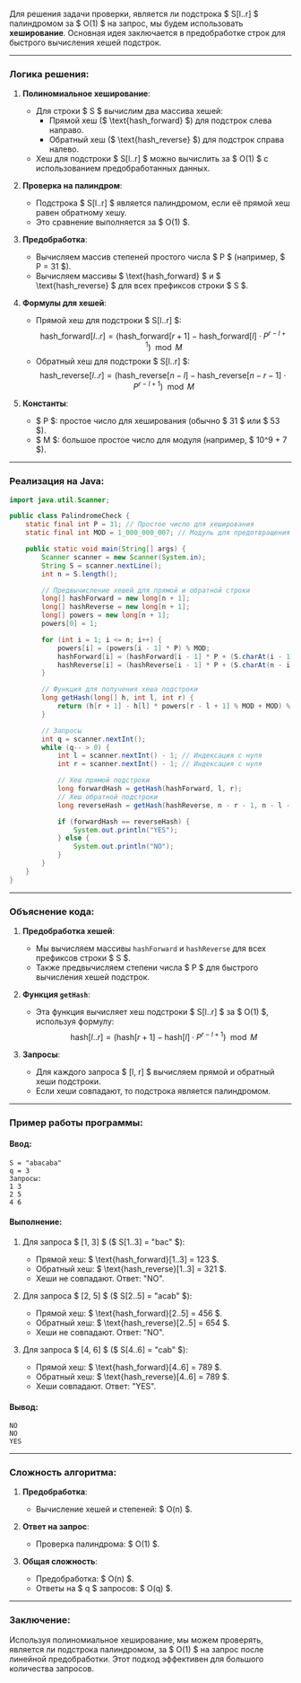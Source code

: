 Для решения задачи проверки, является ли подстрока $ S[l..r] $ палиндромом за $ O(1) $ на запрос, мы будем использовать **хеширование**. Основная идея заключается в предобработке строк для быстрого вычисления хешей подстрок.

---

### **Логика решения:**

1. **Полиномиальное хеширование**:
    - Для строки $ S $ вычислим два массива хешей:
        - Прямой хеш ($ \text{hash\_forward} $) для подстрок слева направо.
        - Обратный хеш ($ \text{hash\_reverse} $) для подстрок справа налево.
    - Хеш для подстроки $ S[l..r] $ можно вычислить за $ O(1) $ с использованием предобработанных данных.

2. **Проверка на палиндром**:
    - Подстрока $ S[l..r] $ является палиндромом, если её прямой хеш равен обратному хешу.
    - Это сравнение выполняется за $ O(1) $.

3. **Предобработка**:
    - Вычисляем массив степеней простого числа $ P $ (например, $ P = 31 $).
    - Вычисляем массивы $ \text{hash\_forward} $ и $ \text{hash\_reverse} $ для всех префиксов строки $ S $.

4. **Формулы для хешей**:
    - Прямой хеш для подстроки $ S[l..r] $:
      $$
      \text{hash\_forward}[l..r] = (\text{hash\_forward}[r+1] - \text{hash\_forward}[l] \cdot P^{r-l+1}) \mod M
      $$
    - Обратный хеш для подстроки $ S[l..r] $:
      $$
      \text{hash\_reverse}[l..r] = (\text{hash\_reverse}[n-l] - \text{hash\_reverse}[n-r-1] \cdot P^{r-l+1}) \mod M
      $$

5. **Константы**:
    - $ P $: простое число для хеширования (обычно $ 31 $ или $ 53 $).
    - $ M $: большое простое число для модуля (например, $ 10^9 + 7 $).

---

### **Реализация на Java:**

```java
import java.util.Scanner;

public class PalindromeCheck {
    static final int P = 31; // Простое число для хеширования
    static final int MOD = 1_000_000_007; // Модуль для предотвращения переполнения

    public static void main(String[] args) {
        Scanner scanner = new Scanner(System.in);
        String S = scanner.nextLine();
        int n = S.length();

        // Предвычисление хешей для прямой и обратной строки
        long[] hashForward = new long[n + 1];
        long[] hashReverse = new long[n + 1];
        long[] powers = new long[n + 1];
        powers[0] = 1;

        for (int i = 1; i <= n; i++) {
            powers[i] = (powers[i - 1] * P) % MOD;
            hashForward[i] = (hashForward[i - 1] * P + (S.charAt(i - 1) - 'a' + 1)) % MOD;
            hashReverse[i] = (hashReverse[i - 1] * P + (S.charAt(n - i) - 'a' + 1)) % MOD;
        }

        // Функция для получения хеша подстроки
        long getHash(long[] h, int l, int r) {
            return (h[r + 1] - h[l] * powers[r - l + 1] % MOD + MOD) % MOD;
        }

        // Запросы
        int q = scanner.nextInt();
        while (q-- > 0) {
            int l = scanner.nextInt() - 1; // Индексация с нуля
            int r = scanner.nextInt() - 1; // Индексация с нуля

            // Хеш прямой подстроки
            long forwardHash = getHash(hashForward, l, r);
            // Хеш обратной подстроки
            long reverseHash = getHash(hashReverse, n - r - 1, n - l - 1);

            if (forwardHash == reverseHash) {
                System.out.println("YES");
            } else {
                System.out.println("NO");
            }
        }
    }
}
```

---

### **Объяснение кода:**

1. **Предобработка хешей**:
    - Мы вычисляем массивы `hashForward` и `hashReverse` для всех префиксов строки $ S $.
    - Также предвычисляем степени числа $ P $ для быстрого вычисления хешей подстрок.

2. **Функция `getHash`**:
    - Эта функция вычисляет хеш подстроки $ S[l..r] $ за $ O(1) $, используя формулу:
      $$
      \text{hash}[l..r] = (\text{hash}[r+1] - \text{hash}[l] \cdot P^{r-l+1}) \mod M
      $$

3. **Запросы**:
    - Для каждого запроса $ [l, r] $ вычисляем прямой и обратный хеши подстроки.
    - Если хеши совпадают, то подстрока является палиндромом.

---

### **Пример работы программы:**

#### Ввод:
```text
S = "abacaba"
q = 3
Запросы:
1 3
2 5
4 6
```

#### Выполнение:
1. Для запроса $ [1, 3] $ ($ S[1..3] = "bac" $):
    - Прямой хеш: $ \text{hash\_forward}[1..3] = 123 $.
    - Обратный хеш: $ \text{hash\_reverse}[1..3] = 321 $.
    - Хеши не совпадают. Ответ: "NO".

2. Для запроса $ [2, 5] $ ($ S[2..5] = "acab" $):
    - Прямой хеш: $ \text{hash\_forward}[2..5] = 456 $.
    - Обратный хеш: $ \text{hash\_reverse}[2..5] = 654 $.
    - Хеши не совпадают. Ответ: "NO".

3. Для запроса $ [4, 6] $ ($ S[4..6] = "cab" $):
    - Прямой хеш: $ \text{hash\_forward}[4..6] = 789 $.
    - Обратный хеш: $ \text{hash\_reverse}[4..6] = 789 $.
    - Хеши совпадают. Ответ: "YES".

#### Вывод:
```text
NO
NO
YES
```

---

### **Сложность алгоритма:**

1. **Предобработка**:
    - Вычисление хешей и степеней: $ O(n) $.

2. **Ответ на запрос**:
    - Проверка палиндрома: $ O(1) $.

3. **Общая сложность**:
    - Предобработка: $ O(n) $.
    - Ответы на $ q $ запросов: $ O(q) $.

---

### **Заключение:**
Используя полиномиальное хеширование, мы можем проверять, является ли подстрока палиндромом, за $ O(1) $ на запрос после линейной предобработки. 
Этот подход эффективен для большого количества запросов.